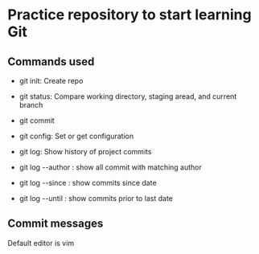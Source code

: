# Practice repository to start learning Git
 ## Commands used

 - git init: Create repo
 - git status: Compare working directory, staging aread, and current branch
 - git commit
 - git config: Set or get configuration
 - git log: Show history of project commits


 - git log --author <string>: show all commit with matching author
 - git log --since <date>: show commits since date
 - git log --until <date>: show commits prior to last date

 ## Commit messages
 Default editor is vim
